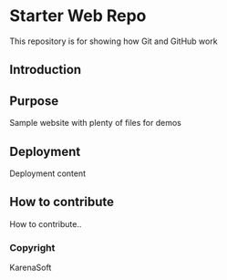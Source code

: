 # Starter Web Repo

This repository is for showing how Git and GitHub work

## Introduction

## Purpose

Sample website with plenty of files for demos

## Deployment

Deployment content

## How to contribute

How to contribute..

### Copyright

KarenaSoft
